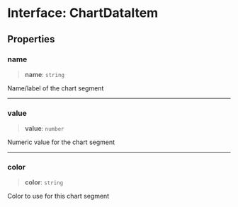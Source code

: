 # Interface: ChartDataItem

## Properties

### name

> **name**: `string`

Name/label of the chart segment

***

### value

> **value**: `number`

Numeric value for the chart segment

***

### color

> **color**: `string`

Color to use for this chart segment
